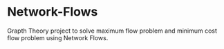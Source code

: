# Network-Flows
Grapth Theory project to solve maximum flow problem and minimum cost flow problem using Network Flows.
